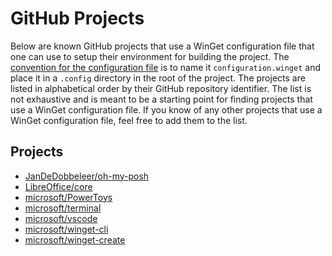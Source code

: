 # GitHub Projects

Below are known GitHub projects that use a WinGet configuration file that one can use to setup their environment for building the project. The [convention for the configuration file](https://learn.microsoft.com/windows/package-manager/configuration/create#file-naming-convention) is to name it `configuration.winget` and place it in a `.config` directory in the root of the project.
The projects are listed in alphabetical order by their GitHub repository identifier. The list is not exhaustive and is meant to be a starting point for finding projects that use a WinGet configuration file. If you know of any other projects that use a WinGet configuration file, feel free to add them to the list.

## Projects

- [JanDeDobbeleer/oh-my-posh](https://github.com/JanDeDobbeleer/oh-my-posh/blob/main/.config/configuration.winget)
- [LibreOffice/core](https://github.com/LibreOffice/core/blob/master/.config/configuration.winget)
- [microsoft/PowerToys](https://github.com/microsoft/PowerToys/blob/main/.config/configuration.winget)
- [microsoft/terminal](https://github.com/microsoft/terminal/blob/main/.config/configuration.winget)
- [microsoft/vscode](https://github.com/microsoft/vscode/blob/main/.config/configuration.winget)
- [microsoft/winget-cli](https://github.com/microsoft/winget-cli/blob/master/.config/configuration.winget)
- [microsoft/winget-create](https://github.com/microsoft/winget-create/blob/main/.config/configuration.winget)
